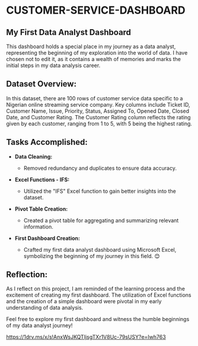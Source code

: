 # CUSTOMER-SERVICE-DASHBOARD

## My First Data Analyst Dashboard

This dashboard holds a special place in my journey as a data analyst, representing the beginning of my exploration into the world of data. I have chosen not to edit it, as it contains a wealth of memories and marks the initial steps in my data analysis career.

## Dataset Overview:

In this dataset, there are 100 rows of customer service data specific to a Nigerian online streaming service company. Key columns include Ticket ID, Customer Name, Issue, Priority, Status, Assigned To, Opened Date, Closed Date, and Customer Rating. The Customer Rating column reflects the rating given by each customer, ranging from 1 to 5, with 5 being the highest rating.

## Tasks Accomplished:

- **Data Cleaning:**
  - Removed redundancy and duplicates to ensure data accuracy.

- **Excel Functions - IFS:**
  - Utilized the "IFS" Excel function to gain better insights into the dataset.

- **Pivot Table Creation:**
  - Created a pivot table for aggregating and summarizing relevant information.

- **First Dashboard Creation:**
  - Crafted my first data analyst dashboard using Microsoft Excel, symbolizing the beginning of my journey in this field. 😊

## Reflection:

As I reflect on this project, I am reminded of the learning process and the excitement of creating my first dashboard. The utilization of Excel functions and the creation of a simple dashboard were pivotal in my early understanding of data analysis.

Feel free to explore my first dashboard and witness the humble beginnings of my data analyst journey!

https://1drv.ms/x/s!AnxWsJKQTIjsgTXr1V8Uc-79sUSY?e=Iwh763
